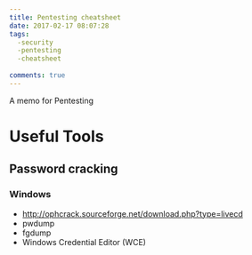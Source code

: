 ```yaml
---
title: Pentesting cheatsheet
date: 2017-02-17 08:07:28
tags:
  -security
  -pentesting
  -cheatsheet
  
comments: true
---
```

A memo for Pentesting
<!-- more -->
# Useful Tools 
## Password cracking
### Windows
* http://ophcrack.sourceforge.net/download.php?type=livecd 
* pwdump
* fgdump
* Windows Credential Editor (WCE)
